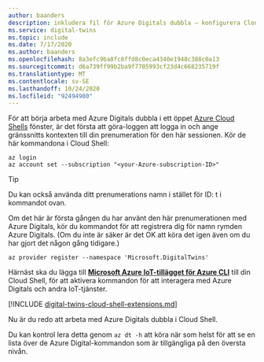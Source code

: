```yaml
---
author: baanders
description: inkludera fil för Azure Digitals dubbla – konfigurera Cloud Shell och IoT-tillägget
ms.service: digital-twins
ms.topic: include
ms.date: 7/17/2020
ms.author: baanders
ms.openlocfilehash: 8a3efc9ba8fc8ffd8c0eca4340e1948c388c0a13
ms.sourcegitcommit: d6a739ff99b2ba9f7705993cf23d4c668235719f
ms.translationtype: MT
ms.contentlocale: sv-SE
ms.lasthandoff: 10/24/2020
ms.locfileid: "92494980"
---
```

För att börja arbeta med Azure Digitals dubbla i ett öppet [Azure Cloud Shells](https://shell.azure.com) fönster, är det första att göra-loggen att logga in och ange gränssnitts kontexten till din prenumeration för den här sessionen. Kör de här kommandona i Cloud Shell:

```azurecli-interactive
az login
az account set --subscription "<your-Azure-subscription-ID>"
```
> [!TIP]
> Du kan också använda ditt prenumerations namn i stället för ID: t i kommandot ovan. 

Om det här är första gången du har använt den här prenumerationen med Azure Digitals, kör du kommandot för att registrera dig för namn rymden Azure Digitals. (Om du inte är säker är det OK att köra det igen även om du har gjort det någon gång tidigare.)

```azurecli-interactive
az provider register --namespace 'Microsoft.DigitalTwins'
```

Härnäst ska du lägga till [**Microsoft Azure IoT-tillägget för Azure CLI**](https://docs.microsoft.com/cli/azure/ext/azure-iot/iot?view=azure-cli-latest&preserve-view=true) till din Cloud Shell, för att aktivera kommandon för att interagera med Azure Digitals och andra IoT-tjänster. 

[!INCLUDE [digital-twins-cloud-shell-extensions.md](digital-twins-cloud-shell-extensions.md)]

Nu är du redo att arbeta med Azure Digitals dubbla i Cloud Shell.

Du kan kontrol lera detta genom `az dt -h` att köra när som helst för att se en lista över de Azure Digital-kommandon som är tillgängliga på den översta nivån.
